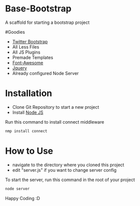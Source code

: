 Base-Bootstrap
==============

A scaffold for starting a bootstrap project

#Goodies
* [Twitter Bootstrap](http://twitter.github.com/bootstrap/)
* All Less Files
* All JS Plugins
* Premade Templates
* [Font-Awesome](http://fortawesome.github.com/Font-Awesome/)
* [Jquery](http://jquery.com/)
* Already configured Node Server

Installation
==============
* Clone Git Repository to start a new project
* Install [Node JS](http://nodejs.org)

Run this command to install connect middleware
```bash
nmp install connect
```

How to Use
==============

* navigate to the directory where you cloned this project
* edit "server.js" if you want to change server config

To start the server, run this command in the root of your project
```bash
node server
```

Happy Coding :D
